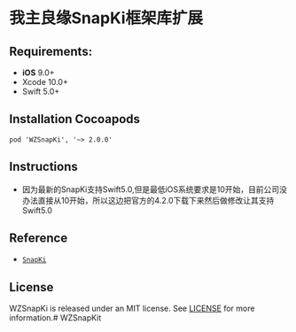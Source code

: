 # 我主良缘SnapKi框架库扩展

## Requirements:
- **iOS** 9.0+
- Xcode 10.0+
- Swift 5.0+


## Installation Cocoapods
<pre><code class="ruby language-ruby">pod 'WZSnapKi', '~> 2.0.0'</code></pre>

## Instructions
- 因为最新的SnapKi支持Swift5.0,但是最低iOS系统要求是10开始，目前公司没办法直接从10开始，所以这边把官方的4.2.0下载下来然后做修改让其支持Swift5.0

## Reference
<ul>
<li><a href="https://github.com/SnapKit/SnapKit/tree/master"><code>SnapKi</code></a></li>
</ul>

## License
WZSnapKi is released under an MIT license. See [LICENSE](LICENSE) for more information.# WZSnapKit